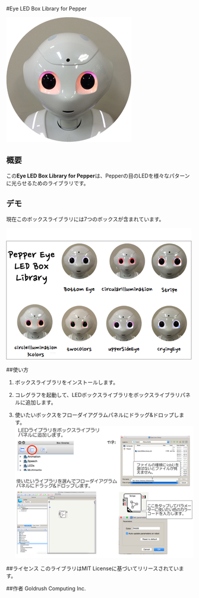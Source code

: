 #Eye LED Box Library for Pepper


![Pepper Icon](./readmeImage/IMG_0010.PNG)


## 概要

この**Eye LED Box Library for Pepper**は、Pepperの目のLEDを様々なパターンに光らせるためのライブラリです。

## デモ
現在このボックスライブラリには7つのボックスが含まれています。

![cryingEyeBox demo](./readmeImage/pepperEyeLibraryDemo.PNG)



##使い方
1. ボックスライブラリをインストールします。


2. コレグラフを起動して、LEDボックスライブラリをボックスライブラリパネルに追加します。
3. 使いたいボックスをフローダイアグラムパネルにドラッグ&ドロップします。
![explanation image](./readmeImage/EyeLibraryExplanationjp.png)

	
	
##ライセンス
このライブラリはMIT Licenseに基づいてリリースされています。


##作者
Goldrush Computing Inc.
